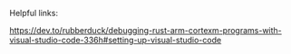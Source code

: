 Helpful links:

https://dev.to/rubberduck/debugging-rust-arm-cortexm-programs-with-visual-studio-code-336h#setting-up-visual-studio-code
